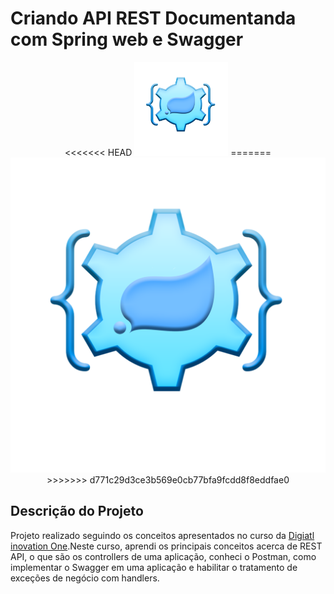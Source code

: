 # Criando API REST Documentanda com Spring web e Swagger

<p align="center">
<<<<<<< HEAD
<img src="./assets/badgeApiSpringBoot.png" alt="Badge do curso" width="150"/>
=======
<img src="./assets/badgeApiSpringBoot.png" alt="Badge do curso"/>
>>>>>>> d771c29d3ce3b569e0cb77bfa9fcdd8f8eddfae0
</p>

## Descrição do Projeto

<p>Projeto realizado seguindo os conceitos apresentados no curso da <a href="https://www.dio.me" >Digiatl inovation One</a>.Neste curso, aprendi os principais conceitos acerca de REST API, o que são os controllers de uma aplicação, conheci o Postman, como implementar o Swagger em uma aplicação e habilitar o tratamento de exceções de negócio com handlers.</p>